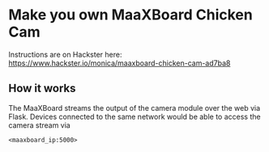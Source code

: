 # Make you own MaaXBoard Chicken Cam

Instructions are on Hackster here:
https://www.hackster.io/monica/maaxboard-chicken-cam-ad7ba8

## How it works
The MaaXBoard streams the output of the camera module over the web via Flask. Devices connected to the same network would be able to access the camera stream via

```
<maaxboard_ip:5000> 
```
